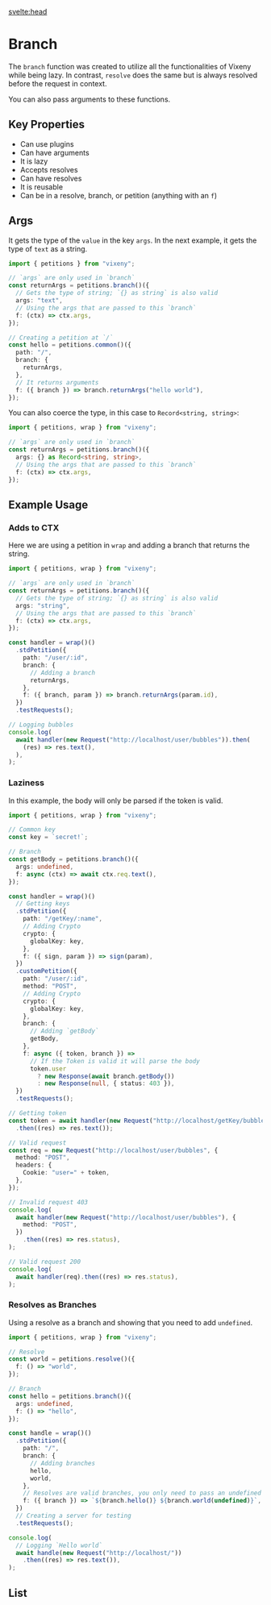<script>
  import ListOfComponents from '$lib/components/listOfComponets.svelte';
</script>

<svelte:head>

<script src='/prism.mjs' defer></script>
<title>Branch - Vixeny</title>
  <meta name="description" content="Understanding branch"/>
  <meta name="keywords" content="branch, web development, Vixeny framework, FP, functional programming"/>
</svelte:head>

# Branch

The `branch` function was created to utilize all the functionalities of Vixeny
while being lazy. In contrast, `resolve` does the same but is always resolved
before the request in context.

You can also pass arguments to these functions.

## Key Properties

- Can use plugins
- Can have arguments
- It is lazy
- Accepts resolves
- Can have resolves
- It is reusable
- Can be in a resolve, branch, or petition (anything with an `f`)

## Args

It gets the type of the `value` in the key `args`. In the next example, it gets
the type of `text` as a string.

```ts
import { petitions } from "vixeny";

// `args` are only used in `branch`
const returnArgs = petitions.branch()({
  // Gets the type of string; `{} as string` is also valid
  args: "text",
  // Using the args that are passed to this `branch`
  f: (ctx) => ctx.args,
});

// Creating a petition at `/`
const hello = petitions.common()({
  path: "/",
  branch: {
    returnArgs,
  },
  // It returns arguments
  f: ({ branch }) => branch.returnArgs("hello world"),
});
```

You can also coerce the type, in this case to `Record<string, string>`:

```ts
import { petitions, wrap } from "vixeny";

// `args` are only used in `branch`
const returnArgs = petitions.branch()({
  args: {} as Record<string, string>,
  // Using the args that are passed to this `branch`
  f: (ctx) => ctx.args,
});
```

## Example Usage

### Adds to CTX

Here we are using a petition in `wrap` and adding a branch that returns the
string.

```ts
import { petitions, wrap } from "vixeny";

// `args` are only used in `branch`
const returnArgs = petitions.branch()({
  // Gets the type of string; `{} as string` is also valid
  args: "string",
  // Using the args that are passed to this `branch`
  f: (ctx) => ctx.args,
});

const handler = wrap()()
  .stdPetition({
    path: "/user/:id",
    branch: {
      // Adding a branch
      returnArgs,
    },
    f: ({ branch, param }) => branch.returnArgs(param.id),
  })
  .testRequests();

// Logging bubbles
console.log(
  await handler(new Request("http://localhost/user/bubbles")).then(
    (res) => res.text(),
  ),
);
```

### Laziness

In this example, the body will only be parsed if the token is valid.

```ts
import { petitions, wrap } from "vixeny";

// Common key
const key = `secret!`;

// Branch
const getBody = petitions.branch()({
  args: undefined,
  f: async (ctx) => await ctx.req.text(),
});

const handler = wrap()()
  // Getting keys
  .stdPetition({
    path: "/getKey/:name",
    // Adding Crypto
    crypto: {
      globalKey: key,
    },
    f: ({ sign, param }) => sign(param),
  })
  .customPetition({
    path: "/user/:id",
    method: "POST",
    // Adding Crypto
    crypto: {
      globalKey: key,
    },
    branch: {
      // Adding `getBody`
      getBody,
    },
    f: async ({ token, branch }) =>
      // If the Token is valid it will parse the body
      token.user
        ? new Response(await branch.getBody())
        : new Response(null, { status: 403 }),
  })
  .testRequests();

// Getting token
const token = await handler(new Request("http://localhost/getKey/bubbles"))
  .then((res) => res.text());

// Valid request
const req = new Request("http://localhost/user/bubbles", {
  method: "POST",
  headers: {
    Cookie: "user=" + token,
  },
});

// Invalid request 403
console.log(
  await handler(new Request("http://localhost/user/bubbles"), {
    method: "POST",
  })
    .then((res) => res.status),
);

// Valid request 200
console.log(
  await handler(req).then((res) => res.status),
);
```

### Resolves as Branches

Using a resolve as a branch and showing that you need to add `undefined`.

```ts
import { petitions, wrap } from "vixeny";

// Resolve
const world = petitions.resolve()({
  f: () => "world",
});

// Branch
const hello = petitions.branch()({
  args: undefined,
  f: () => "hello",
});

const handle = wrap()()
  .stdPetition({
    path: "/",
    branch: {
      // Adding branches
      hello,
      world,
    },
    // Resolves are valid branches, you only need to pass an undefined argument
    f: ({ branch }) => `${branch.hello()} ${branch.world(undefined)}`,
  })
  // Creating a server for testing
  .testRequests();

console.log(
  // Logging `Hello world`
  await handle(new Request("http://localhost/"))
    .then((res) => res.text()),
);
```

## List

<ListOfComponents />
